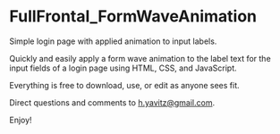 # FullFrontal_FormWaveAnimation
Simple login page with applied animation to input labels.

Quickly and easily apply a form wave animation to the label text for the input fields of a login page using HTML, CSS, and JavaScript.

Everything is free to download, use, or edit as anyone sees fit.

Direct questions and comments to h.yavitz@gmail.com.

Enjoy!
